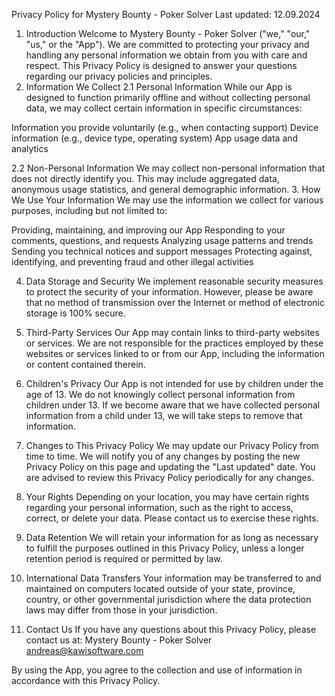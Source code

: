 Privacy Policy for Mystery Bounty - Poker Solver
Last updated: 12.09.2024

1. Introduction
Welcome to Mystery Bounty - Poker Solver ("we," "our," "us," or the "App"). We are committed to protecting your privacy and handling any personal information we obtain from you with care and respect. This Privacy Policy is designed to answer your questions regarding our privacy policies and principles.
2. Information We Collect
2.1 Personal Information
While our App is designed to function primarily offline and without collecting personal data, we may collect certain information in specific circumstances:

Information you provide voluntarily (e.g., when contacting support)
Device information (e.g., device type, operating system)
App usage data and analytics

2.2 Non-Personal Information
We may collect non-personal information that does not directly identify you. This may include aggregated data, anonymous usage statistics, and general demographic information.
3. How We Use Your Information
We may use the information we collect for various purposes, including but not limited to:

Providing, maintaining, and improving our App
Responding to your comments, questions, and requests
Analyzing usage patterns and trends
Sending you technical notices and support messages
Protecting against, identifying, and preventing fraud and other illegal activities

4. Data Storage and Security
We implement reasonable security measures to protect the security of your information. However, please be aware that no method of transmission over the Internet or method of electronic storage is 100% secure.

5. Third-Party Services
Our App may contain links to third-party websites or services. We are not responsible for the practices employed by these websites or services linked to or from our App, including the information or content contained therein.

6. Children's Privacy
Our App is not intended for use by children under the age of 13. We do not knowingly collect personal information from children under 13. If we become aware that we have collected personal information from a child under 13, we will take steps to remove that information.

7. Changes to This Privacy Policy
We may update our Privacy Policy from time to time. We will notify you of any changes by posting the new Privacy Policy on this page and updating the "Last updated" date. You are advised to review this Privacy Policy periodically for any changes.

8. Your Rights
Depending on your location, you may have certain rights regarding your personal information, such as the right to access, correct, or delete your data. Please contact us to exercise these rights.

9. Data Retention
We will retain your information for as long as necessary to fulfill the purposes outlined in this Privacy Policy, unless a longer retention period is required or permitted by law.

10. International Data Transfers
Your information may be transferred to and maintained on computers located outside of your state, province, country, or other governmental jurisdiction where the data protection laws may differ from those in your jurisdiction.

11. Contact Us
If you have any questions about this Privacy Policy, please contact us at:
Mystery Bounty - Poker Solver
andreas@kawisoftware.com

By using the App, you agree to the collection and use of information in accordance with this Privacy Policy.
